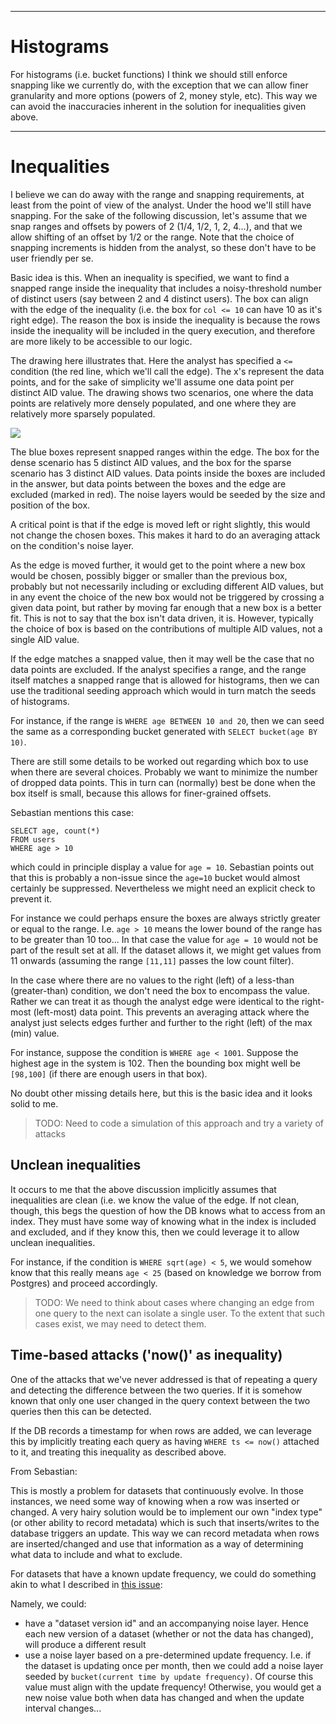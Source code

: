 ----------
# Histograms

For histograms (i.e. bucket functions) I think we should still enforce snapping like we currently do, with the exception that we can allow finer granularity and more options (powers of 2, money style, etc). This way we can avoid the inaccuracies inherent in the solution for inequalities given above.

----------
# Inequalities

I believe we can do away with the range and snapping requirements, at least from the point of view of the analyst. Under the hood we'll still have snapping. For the sake of the following discussion, let's assume that we snap ranges and offsets by powers of 2 (1/4, 1/2, 1, 2, 4...), and that we allow shifting of an offset by 1/2 or the range. Note that the choice of snapping increments is hidden from the analyst, so these don't have to be user friendly per se.

Basic idea is this. When an inequality is specified, we want to find a snapped range inside the inequality that includes a noisy-threshold number of distinct users (say between 2 and 4 distinct users). The box can align with the edge of the inequality (i.e. the box for `col <= 10` can have 10 as it's right edge). The reason the box is inside the inequality is because the rows inside the inequality will be included in the query execution, and therefore are more likely to be accessible to our logic.

The drawing here illustrates that. Here the analyst has specified a `<=` condition (the red line, which we'll call the edge). The x's represent the data points, and for the sake of simplicity we'll assume one data point per distinct AID value. The drawing shows two scenarios, one where the data points are relatively more densely populated, and one where they are relatively more sparsely populated.

![](https://paper-attachments.dropbox.com/s_832D3C952962442CDA33E4F625E4143AA62099E867229D6068A42F99D3011C9E_1599545192241_image.png)


The blue boxes represent snapped ranges within the edge. The box for the dense scenario has 5 distinct AID values, and the box for the sparse scenario has 3 distinct AID values. Data points inside the boxes are included in the answer, but data points between the boxes and the edge are excluded (marked in red). The noise layers would be seeded by the size and position of the box.

A critical point is that if the edge is moved left or right slightly, this would not change the chosen boxes. This makes it hard to do an averaging attack on the condition's noise layer.

As the edge is moved further, it would get to the point where a new box would be chosen, possibly bigger or smaller than the previous box, probably but not necessarily including or excluding different AID values, but in any event the choice of the new box would not be triggered by crossing a given data point, but rather by moving far enough that a new box is a better fit. This is not to say that the box isn't data driven, it is. However, typically the choice of box is based on the contributions of multiple AID values, not a single AID value.

If the edge matches a snapped value, then it may well be the case that no data points are excluded. If the analyst specifies a range, and the range itself matches a snapped range that is allowed for histograms, then we can use the traditional seeding approach which would in turn match the seeds of histograms.

For instance, if the range is `WHERE age BETWEEN 10 and 20`, then we can seed the same as a corresponding bucket generated with `SELECT bucket(age BY 10)`.

There are still some details to be worked out regarding which box to use when there are several choices. Probably we want to minimize the number of dropped data points. This in turn can (normally) best be done when the box itself is small, because this allows for finer-grained offsets.

Sebastian mentions this case:


    SELECT age, count(*)
    FROM users
    WHERE age > 10

which could in principle display a value for `age = 10`. Sebastian points out that this is probably a non-issue since the `age=10` bucket would almost certainly be suppressed. Nevertheless we might need an explicit check to prevent it.

For instance we could perhaps ensure the boxes are always strictly greater or equal to the range. I.e. `age > 10` means the lower bound of the range has to be greater than 10 too... In that case the value for `age = 10` would not be part of the result set at all. If the dataset allows it, we might get values from 11 onwards (assuming the range `[11,11]` passes the low count filter).

In the case where there are no values to the right (left) of a less-than (greater-than) condition, we don't need the box to encompass the value. Rather we can treat it as though the analyst edge were identical to the right-most (left-most) data point. This prevents an averaging attack where the analyst just selects edges further and further to the right (left) of the max (min) value.

For instance, suppose the condition is `WHERE age < 1001`. Suppose the highest age in the system is 102. Then the bounding box might well be `[98,100]` (if there are enough users in that box).

No doubt other missing details here, but this is the basic idea and it looks solid to me.

> TODO: Need to code a simulation of this approach and try a variety of attacks

## Unclean inequalities

It occurs to me that the above discussion implicitly assumes that inequalities are clean (i.e. we know the value of the edge. If not clean, though, this begs the question of how the DB knows what to access from an index. They must have some way of knowing what in the index is included and excluded, and if they know this, then we could leverage it to allow unclean inequalities.

For instance, if the condition is `WHERE sqrt(age) < 5`, we would somehow know that this really means `age < 25` (based on knowledge we borrow from Postgres) and proceed accordingly.

> TODO: We need to think about cases where changing an edge from one query to the next can isolate a single user. To the extent that such cases exist, we may need to detect them.

## Time-based attacks ('now()' as inequality)

One of the attacks that we've never addressed is that of repeating a query and detecting the difference between the two queries. If it is somehow known that only one user changed in the query context between the two queries then this can be detected.

If the DB records a timestamp for when rows are added, we can leverage this by implicitly treating each query as having `WHERE ts <= now()` attached to it, and treating this inequality as described above.

From Sebastian:

This is mostly a problem for datasets that continuously evolve. In those instances, we need some way of knowing when a row was inserted or changed. A very hairy solution would be to implement our own "index type" (or other ability to record metadata) which is such that inserts/writes to the database triggers an update. This way we can record metadata when rows are inserted/changed and use that information as a way of determining what data to include and what to exclude.

For datasets that have a known update frequency, we could do something akin to what I described in [this issue](https://github.com/diffix/strategy/issues/7):

Namely, we could:
- have a "dataset version id" and an accompanying noise layer. Hence each new version of a dataset (whether or not the data has changed), will produce a different result
- use a noise layer based on a pre-determined update frequency. I.e. if the dataset is updating once per month, then we could add a noise layer seeded by `bucket(current time by update frequency)`. Of course this value must align with the update frequency! Otherwise, you would get a new noise value both when data has changed and when the update interval changes...

